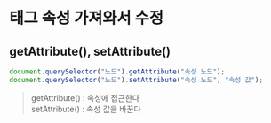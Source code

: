 # 태그 속성 가져와서 수정

## getAttribute(), setAttribute()

```js
document.querySelector("노드").getAttribute("속성 노드");
document.querySelector("노드").setAttribute("속성 노드", "속성 값");
```

> getAttribute() : 속성에 접근한다 <br>
> setAttribute() : 속성 값을 바꾼다 